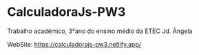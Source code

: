 # CalculadoraJs-PW3
Trabalho acadêmico, 3°ano do ensino médio da ETEC Jd. Ângela

WebSite:
https://calculadorajs-pw3.netlify.app/